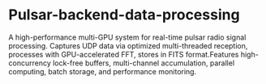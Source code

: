 # Pulsar-backend-data-processing
A high-performance multi-GPU system for real-time pulsar radio signal processing. Captures UDP data via optimized multi-threaded reception, processes with GPU-accelerated FFT, stores in FITS format.Features high-concurrency lock-free buffers, multi-channel accumulation, parallel computing, batch storage, and performance monitoring. 

